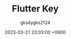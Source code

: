 ---
title: Flutter Key
author: gksdygks2124
date: 2023-03-27 23:03:00 +0900
categories: [Flutter, ETC]
tags: [Flutter, Key, UniqueKey(), ValueKey()]
lastmode: 2023-03-27 23:03:00
sitemap:
  changefreq: daily
  priority : 1.0
---